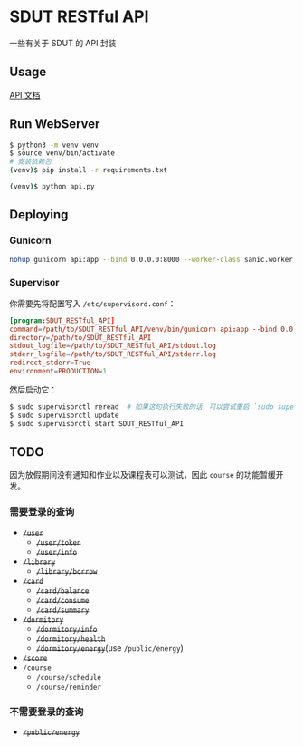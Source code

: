 # SDUT RESTful API

一些有关于 SDUT 的 API 封装

## Usage

[API 文档](docs/api.md)

## Run WebServer

```bash
$ python3 -m venv venv
$ source venv/bin/activate
# 安装依赖包
(venv)$ pip install -r requirements.txt

(venv)$ python api.py
```

## Deploying

### Gunicorn

```bash
nohup gunicorn api:app --bind 0.0.0.0:8000 --worker-class sanic.worker.GunicornWorker --max-requests 1000 &
```

### Supervisor

你需要先将配置写入 `/etc/supervisord.conf`：

```conf
[program:SDUT_RESTful_API]
command=/path/to/SDUT_RESTful_API/venv/bin/gunicorn api:app --bind 0.0.0.0:8000 --worker-class sanic.worker.GunicornWorker --max-requests 1000
directory=/path/to/SDUT_RESTful_API
stdout_logfile=/path/to/SDUT_RESTful_API/stdout.log
stderr_logfile=/path/to/SDUT_RESTful_API/stderr.log
redirect_stderr=True
environment=PRODUCTION=1
```

然后启动它：

```bash
$ sudo supervisorctl reread  # 如果这句执行失败的话，可以尝试重启 `sudo supervisord`
$ sudo supervisorctl update
$ sudo supervisorctl start SDUT_RESTful_API
```

## TODO

因为放假期间没有通知和作业以及课程表可以测试，因此 `course` 的功能暂缓开发。

### 需要登录的查询

- <del>`/user`</del>
  - <del>`/user/token`</del>
  - <del>`/user/info`</del>
- <del>`/library`</del>
  - <del>`/library/borrow`</del>
- <del>`/card`</del>
  - <del>`/card/balance`</del>
  - <del>`/card/consume`</del>
  - <del>`/card/summary`</del>
- <del>`/dormitory`</del>
  - <del>`/dormitory/info`</del>
  - <del>`/dormitory/health`</del>
  - <del>`/dormitory/energy`</del>(use `/public/energy`)
- <del>`/score`</del>
- `/course`
  - `/course/schedule`
  - `/course/reminder`

### 不需要登录的查询

- <del>`/public/energy`</del>
